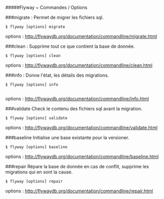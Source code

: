 #####Flyway ~ Commandes / Options


###migrate :
  Permet de migrer les fichiers sql.

```console
$ flyway [options] migrate
```
options : http://flywaydb.org/documentation/commandline/migrate.html

###clean :
  Supprime tout ce que contient la base de donnée.
  
```console
$ flyway [options] clean
```
options : http://flywaydb.org/documentation/commandline/clean.html

###info : 
  Donne l'état, les détails des migrations. 

```console
$ flyway [options] info
  
```
options : http://flywaydb.org/documentation/commandline/info.html

###validate
  Check le contenu des fichiers sql avant la migration.

```console
$ flyway [options] validate
```
options : http://flywaydb.org/documentation/commandline/validate.html

###baseline
  Initialise une base existante pour la versioner.

```console
$ flyway [options] baseline
```
options : http://flywaydb.org/documentation/commandline/baseline.html

###repair
  Répare la base de donnée en cas de conflit, supprime les migrations qui en sont la cause.

```console
$ flyway [options] repair
```
options : http://flywaydb.org/documentation/commandline/repair.html
